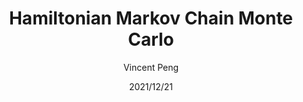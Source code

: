 ---
layout: post
title: Hamiltonian Markov Chain Monte Carlo
author: Vincent Peng
date: 2021/12/21
---